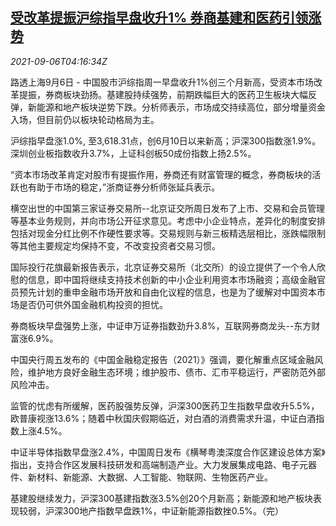 <!--1630902662000-->
[受改革提振沪综指早盘收升1% 券商基建和医药引领涨势](https://cn.reuters.com/article/china-stock-morning-close-0906-idCNKBS2G207M)
------

<div><i>2021-09-06T04:16:34Z</i></div><p>路透上海9月6日 - 中国股市沪综指周一早盘收升1%创三个月新高，受资本市场改革提振，券商板块劲扬。基建股持续强势，前期跌幅巨大的医药卫生板块大幅反弹，新能源和地产板块逆势下跌。分析师表示，市场成交持续高位，部分增量资金入场，但目前仍以板块轮动格局为主。</p><p>沪综指早盘涨1.0%, 至3,618.31点，创6月10日以来新高；沪深300指数涨1.9%。深圳创业板指数收升3.7%，上证科创板50成份指数上扬2.5%。</p><p>“资本市场改革肯定对股市有提振作用，券商还有财富管理的概念，券商板块的活跃也有助于市场的稳定，”浙商证券分析师张延兵表示。</p><p>横空出世的中国第三家证券交易所--北京证交所周日发布了上市、交易和会员管理等基本业务规则，并向市场公开征求意见。考虑中小企业特点，差异化的制度安排包括对现金分红比例不作硬性要求等。交易规则与新三板精选层相比，涨跌幅限制等其他主要规定均保持不变，不改变投资者交易习惯。</p><p>国际投行花旗最新报告表示，北京证券交易所（北交所）的设立提供了一个令人欣慰的信息，即中国将继续支持技术创新的中小企业利用资本市场融资；高级金融官员预先计划的重申金融市场开放和自由化议程的信息，也是为了缓解对中国资本市场是否仍可供外国金融机构投资的担忧。</p><p>券商板块早盘强势上涨，中证申万证券指数劲升3.8%，互联网券商龙头--东方财富涨6.9%。 </p><p>中国央行周五发布的《中国金融稳定报告（2021）》强调，要化解重点区域金融风险，维护地方良好金融生态环境；维护股市、债市、汇市平稳运行，严密防范外部风险冲击。</p><p>监管的忧虑有所缓解，医药股强势反弹，沪深300医药卫生指数早盘收升5.5%，欧普康视涨13.6%；随着中秋国庆假期临近，对白酒的消费需求升温，中证白酒指数上涨4.5%。 </p><p>中证半导体指数早盘涨2.4%，中国周日发布《横琴粤澳深度合作区建设总体方案》指出，支持合作区发展科技研发和高端制造产业。大力发展集成电路、电子元器件、新材料、新能源、大数据、人工智能、物联网、生物医药产业。</p><p>基建股继续发力，沪深300基建指数涨3.5%创20个月新高；新能源和地产板块表现较弱，沪深300地产指数早盘跌1%，中证新能源指数挫0.5%。（完）</p>
